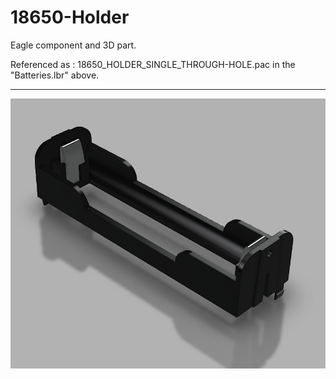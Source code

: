 # 18650-Holder
Eagle component and 3D part.

Referenced as : 18650_HOLDER_SINGLE_THROUGH-HOLE.pac in the "Batteries.lbr" above. 

************
![Figure 1-1](images/18650_1_TH.png?raw=true "Figure 1-1")
